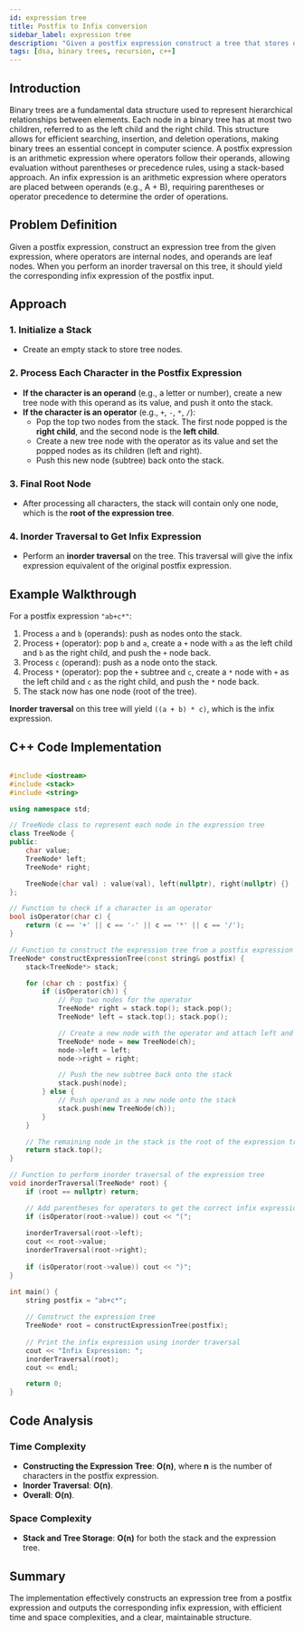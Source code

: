 ```yaml
---
id: expression tree
title: Postfix to Infix conversion
sidebar_label: expression tree
description: "Given a postfix expression construct a tree that stores operator as internal nodes and the opernads as leaves. On inorder traversal it gives the infix expression of the postfix."
tags: [dsa, binary trees, recursion, c++]
---
```


## Introduction
Binary trees are a fundamental data structure used to represent hierarchical relationships between elements. Each node in a binary tree has at most two children, referred to as the left child and the right child. This structure allows for efficient searching, insertion, and deletion operations, making binary trees an essential concept in computer science. A postfix expression is an arithmetic expression where operators follow their operands, allowing evaluation without parentheses or precedence rules, using a stack-based approach. An infix expression is an arithmetic expression where operators are placed between operands (e.g., A + B), requiring parentheses or operator precedence to determine the order of operations.


## Problem Definition
Given a postfix expression, construct an expression tree from the given expression, where operators are internal nodes, and operands are leaf nodes. When you perform an inorder traversal on this tree, it should yield the corresponding infix expression of the postfix input.

## Approach
### 1. Initialize a Stack
   - Create an empty stack to store tree nodes.

### 2. Process Each Character in the Postfix Expression
   - **If the character is an operand** (e.g., a letter or number), create a new tree node with this operand as its value, and push it onto the stack.
   - **If the character is an operator** (e.g., `+`, `-`, `*`, `/`):
     - Pop the top two nodes from the stack. The first node popped is the **right child**, and the second node is the **left child**.
     - Create a new tree node with the operator as its value and set the popped nodes as its children (left and right).
     - Push this new node (subtree) back onto the stack.

### 3. Final Root Node
   - After processing all characters, the stack will contain only one node, which is the **root of the expression tree**.

### 4. Inorder Traversal to Get Infix Expression
   - Perform an **inorder traversal** on the tree. This traversal will give the infix expression equivalent of the original postfix expression.

## Example Walkthrough
For a postfix expression `"ab+c*"`:

1. Process `a` and `b` (operands): push as nodes onto the stack.
2. Process `+` (operator): pop `b` and `a`, create a `+` node with `a` as the left child and `b` as the right child, and push the `+` node back.
3. Process `c` (operand): push as a node onto the stack.
4. Process `*` (operator): pop the `+` subtree and `c`, create a `*` node with `+` as the left child and `c` as the right child, and push the `*` node back.
5. The stack now has one node (root of the tree).

**Inorder traversal** on this tree will yield `((a + b) * c)`, which is the infix expression.

## C++ Code Implementation

```cpp

#include <iostream>
#include <stack>
#include <string>

using namespace std;

// TreeNode class to represent each node in the expression tree
class TreeNode {
public:
    char value;
    TreeNode* left;
    TreeNode* right;

    TreeNode(char val) : value(val), left(nullptr), right(nullptr) {}
};

// Function to check if a character is an operator
bool isOperator(char c) {
    return (c == '+' || c == '-' || c == '*' || c == '/');
}

// Function to construct the expression tree from a postfix expression
TreeNode* constructExpressionTree(const string& postfix) {
    stack<TreeNode*> stack;

    for (char ch : postfix) {
        if (isOperator(ch)) {
            // Pop two nodes for the operator
            TreeNode* right = stack.top(); stack.pop();
            TreeNode* left = stack.top(); stack.pop();

            // Create a new node with the operator and attach left and right children
            TreeNode* node = new TreeNode(ch);
            node->left = left;
            node->right = right;

            // Push the new subtree back onto the stack
            stack.push(node);
        } else {
            // Push operand as a new node onto the stack
            stack.push(new TreeNode(ch));
        }
    }

    // The remaining node in the stack is the root of the expression tree
    return stack.top();
}

// Function to perform inorder traversal of the expression tree
void inorderTraversal(TreeNode* root) {
    if (root == nullptr) return;

    // Add parentheses for operators to get the correct infix expression
    if (isOperator(root->value)) cout << "(";
    
    inorderTraversal(root->left);
    cout << root->value;
    inorderTraversal(root->right);
    
    if (isOperator(root->value)) cout << ")";
}

int main() {
    string postfix = "ab+c*";
    
    // Construct the expression tree
    TreeNode* root = constructExpressionTree(postfix);
    
    // Print the infix expression using inorder traversal
    cout << "Infix Expression: ";
    inorderTraversal(root);
    cout << endl;

    return 0;
}

```
## Code Analysis

### Time Complexity
- **Constructing the Expression Tree**: **O(n)**, where **n** is the number of characters in the postfix expression.
- **Inorder Traversal**: **O(n)**.
- **Overall**: **O(n)**.

### Space Complexity
- **Stack and Tree Storage**: **O(n)** for both the stack and the expression tree.

## Summary
The implementation effectively constructs an expression tree from a postfix expression and outputs the corresponding infix expression, with efficient time and space complexities, and a clear, maintainable structure.
